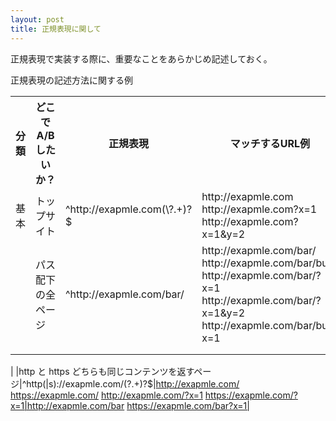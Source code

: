 ```yaml
---
layout: post
title: 正規表現に関して
---
```


正規表現で実装する際に、重要なことをあらかじめ記述しておく。

正規表現の記述方法に関する例

<table>
<tr><th>分類</th><th>どこでA/Bしたいか？</th><th>正規表現</th><th>マッチするURL例</th><th>マッチしないURL例</th></tr>
<tr><td>基本</td><td>トップサイト</td><td>^http://exapmle.com(\?.+)?$</td><td>http://exapmle.com<br/>http://exapmle.com?x=1</br/>http://exapmle.com?x=1&y=2</td><td>http://exapmle.com/bar<br/>http://exapmle.com/bar?x=1</td></tr>
<tr><td></td><td>パス配下の全ページ</td><td>^http://exapmle.com/bar/</td><td>http://exapmle.com/bar/<br/>http://exapmle.com/bar/buz<br/>http://exapmle.com/bar/?x=1<br/>http://exapmle.com/bar/?x=1&y=2<br/>http://exapmle.com/bar/buz?x=1</td><td>http://exapmle.com<br/>http://exapmle.com?x=1<br/>http://exapmle.com/wee/</td></tr>

<tr><td></td><td></td><td></td><td></td><td></td></tr>
<tr><td></td><td></td><td></td><td></td><td></td></tr>

</table>

|    |http と https どちらも同じコンテンツを返すページ|^http(\|s)://exapmle.com/(\?.+)?$|http://exapmle.com/  https://exapmle.com/  http://exapmle.com/?x=1  https://exapmle.com/?x=1|http://exapmle.com/bar  https://exapmle.com/bar?x=1|
